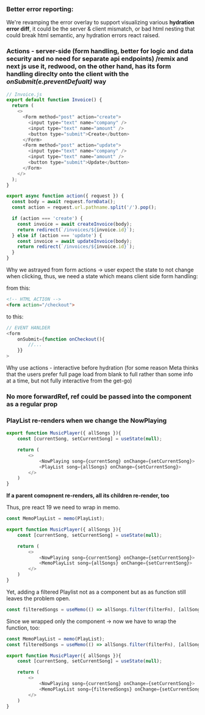 ### Better error reporting:

We're revamping the error overlay to support visualizing various **hydration error diff**, it could be the server & client mismatch, or bad html nesting that could break html semantic, any hydration errors react raised.


### Actions - server-side (form handling, better for logic and data security and no need for separate api endpoints) /remix and next js use it, redwood, on the other hand, has its form handling direclty onto the client with the *onSubmit(e.preventDefualt)* way


```js
// Invoice.js
export default function Invoice() {
  return (
    <>
      <Form method="post" action="create">
        <input type="text" name="company" />
        <input type="text" name="amount" />
        <button type="submit">Create</button>
      </Form>
      <Form method="post" action="update">
        <input type="text" name="company" />
        <input type="text" name="amount" />
        <button type="submit">Update</button>
      </Form>
    </>
  );
}

export async function action({ request }) {
  const body = await request.formData();
  const action = request.url.pathname.split('/').pop();

  if (action === 'create') {
    const invoice = await createInvoice(body);
    return redirect(`/invoices/${invoice.id}`);
  } else if (action === 'update') {
    const invoice = await updateInvoice(body);
    return redirect(`/invoices/${invoice.id}`);
  }
}
```

Why we astrayed from form actions -> user expect the state to not change when clicking, thus, we need a state which means client side form handling:

from this:

```html
<!-- HTML ACTION -->
<form action="/checkout">
```

to this:
```js
// EVENT HANLDER
<form 
    onSubmit={function onCheckout(){
        //...
    }}
>
```

Why use actions - interactive before hydration (for some reason Meta thinks that the users prefer full page load from blank to full rather than some info at a time, but not fully interactive from the get-go)

### No more forwardRef, ref could be passed into the component as a regular prop


### PlayList re-renders when we change the NowPlaying

```js
export function MusicPlayer({ allSongs }){
    const [currentSong, setCurrentSong] = useState(null);

    return (
        <>
            <NowPlaying song={currentSong} onChange={setCurrentSong}>
            <PlayList song={allSongs} onChange={setCurrentSong}>
        </>
    )
}
```
**If a parent comopnent re-renders, all its children re-render, too**

Thus, pre react 19 we need to wrap in memo.

```js
const MemoPlayList = memo(PlayList);

export function MusicPlayer({ allSongs }){
    const [currentSong, setCurrentSong] = useState(null);

    return (
        <>
            <NowPlaying song={currentSong} onChange={setCurrentSong}>
            <MemoPlayList song={allSongs} onChange={setCurrentSong}>
        </>
    )
}
```
Yet, adding a filtered Playlist not as a component but as as function still leaves the problem open.
```js
const filteredSongs = useMemo(() => allSongs.filter(filterFn), [allSongs])
```
Since we wrapped only the component -> now we have to wrap the function, too:

```js
const MemoPlayList = memo(PlayList);
const filteredSongs = useMemo(() => allSongs.filter(filterFn), [allSongs])

export function MusicPlayer({ allSongs }){
    const [currentSong, setCurrentSong] = useState(null);

    return (
        <>
            <NowPlaying song={currentSong} onChange={setCurrentSong}>
            <MemoPlayList song={filteredSongs} onChange={setCurrentSong}>
        </>
    )
}
```
